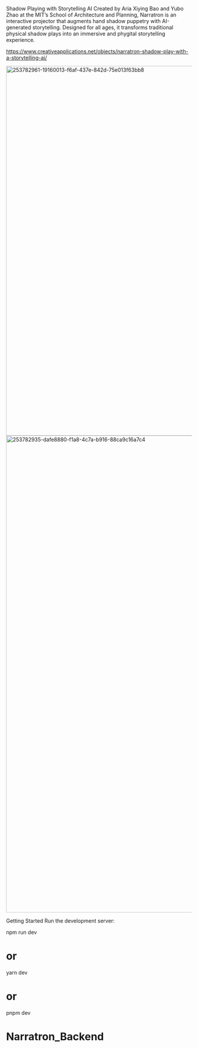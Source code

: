 Shadow Playing with Storytelling AI
Created by Aria Xiying Bao and Yubo Zhao at the MIT’s School of Architecture and Planning, Narratron is an interactive projector that augments hand shadow puppetry with AI-generated storytelling. Designed for all ages, it transforms traditional physical shadow plays into an immersive and phygital storytelling experience.

https://www.creativeapplications.net/objects/narratron-shadow-play-with-a-storytelling-ai/

<img width="1600" height="1000" alt="253782961-19160013-f6af-437e-842d-75e013f63bb8" src="https://github.com/user-attachments/assets/91c32a67-bc5e-4edb-825d-93b7c95bac3b" />
<img width="1934" height="1290" alt="253782935-dafe8880-f1a8-4c7a-b916-88ca9c16a7c4" src="https://github.com/user-attachments/assets/622c9188-a433-432b-826b-17ff13a70be1" />


Getting Started
Run the development server:

npm run dev
# or
yarn dev
# or
pnpm dev
# Narratron_Backend

